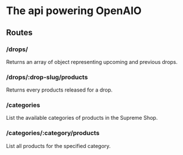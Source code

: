 # The api powering OpenAIO

## Routes

### /drops/

Returns an array of object representing upcoming and previous drops.

### /drops/:drop-slug/products

Returns every products released for a drop.

### /categories

List the available categories of products in the Supreme Shop.

### /categories/:category/products

List all products for the specified category.
